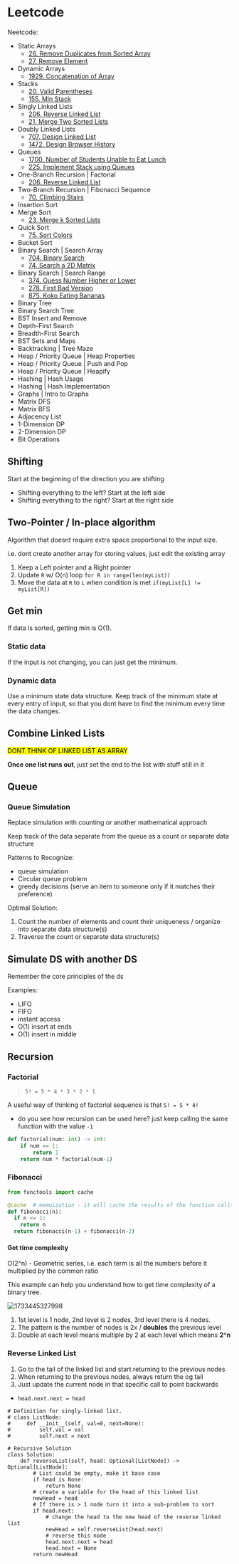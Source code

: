 # Leetcode

Neetcode:

- Static Arrays
  - [26. Remove Duplicates from Sorted Array](https://leetcode.com/problems/remove-duplicates-from-sorted-array/)
  - [27. Remove Element](https://leetcode.com/problems/remove-element/)
- Dynamic Arrays
  - [1929. Concatenation of Array](https://neetcode.io/courses/dsa-for-beginners/3)
- Stacks
  - [20. Valid Parentheses](https://leetcode.com/problems/valid-parentheses/description/)
  - [155. Min Stack](https://leetcode.com/problems/min-stack/description/)
- Singly Linked Lists
  - [206. Reverse Linked List](https://leetcode.com/problems/reverse-linked-list/description/)
  - [21. Merge Two Sorted Lists](https://leetcode.com/problems/merge-two-sorted-lists/description/)
- Doubly Linked Lists
  - [707. Design Linked List](https://leetcode.com/problems/design-linked-list/description/)
  - [1472. Design Browser History](https://leetcode.com/problems/design-browser-history/description/)
- Queues
  - [1700. Number of Students Unable to Eat Lunch](https://leetcode.com/problems/number-of-students-unable-to-eat-lunch/description/)
  - [225. Implement Stack using Queues](https://leetcode.com/problems/implement-stack-using-queues/description/)
- One-Branch Recursion | Factorial
  - [206. Reverse Linked List](https://leetcode.com/problems/reverse-linked-list/description/)
- Two-Branch Recursion | Fibonacci Sequence
  - [70. Climbing Stairs](https://leetcode.com/problems/climbing-stairs/description/)
- Insertion Sort
- Merge Sort
  - [23. Merge k Sorted Lists](https://leetcode.com/problems/merge-k-sorted-lists/description/)
- Quick Sort
  - [75. Sort Colors](https://leetcode.com/problems/sort-colors/description/)
- Bucket Sort
- Binary Search | Search Array
  - [704. Binary Search](https://leetcode.com/problems/binary-search/description/)
  - [74. Search a 2D Matrix](https://leetcode.com/problems/search-a-2d-matrix/description/)
- Binary Search | Search Range
  - [374. Guess Number Higher or Lower](https://leetcode.com/problems/guess-number-higher-or-lower/description/)
  - [278. First Bad Version](https://leetcode.com/problems/first-bad-version/description/)
  - [875. Koko Eating Bananas](https://leetcode.com/problems/koko-eating-bananas/description/)
- Binary Tree
- Binary Search Tree
- BST Insert and Remove
- Depth-First Search
- Breadth-First Search
- BST Sets and Maps
- Backtracking | Tree Maze
- Heap / Priority Queue | Heap Properties
- Heap / Priority Queue | Push and Pop
- Heap / Priority Queue | Heapify
- Hashing | Hash Usage
- Hashing | Hash Implementation
- Graphs | Intro to Graphs
- Matrix DFS
- Matrix BFS
- Adjacency List
- 1-Dimension DP
- 2-Dimension DP
- Bit Operations

## Shifting

Start at the beginning of the direction you are shifting
- Shifting everything to the left? Start at the left side
- Shifting everything to the right? Start at the right side

## Two-Pointer / In-place algorithm

Algorithm that doesnt require extra space proportional to the input size.

i.e. dont create another array for storing values, just edit the existing array

1) Keep a Left pointer and a Right pointer
2) Update `R` w/ O(n) loop
   `for R in range(len(myList))`
3) Move the data at `R` to `L` when condition is met
   `if(myList[L] != myList[R])`

## Get min

If data is sorted, getting min is O(1).

### Static data

If the input is not changing, you can just get the minimum.

### Dynamic data

Use a minimum state data structure. Keep track of the minimum state at every entry of input, so that you dont have to find the minimum every time the data changes.

## Combine Linked Lists

<mark> DONT THINK OF LINKED LIST AS ARRAY</mark>

**Once one list runs out**, just set the end to the list with stuff still in it

## Queue

### Queue Simulation

Replace simulation with counting or another mathematical approach

Keep track of the data separate from the queue as a count or separate data structure

Patterns to Recognize:
- queue simulation
- Circular queue problem
- greedy decisions (serve an item to someone only if it matches their preference)

Optimal Solution:
1. Count the number of elements and count their uniqueness / organize into separate data structure(s)
2. Traverse the count or separate data structure(s)

## Simulate DS with another DS

Remember the core principles of the ds 

Examples:
- LIFO
- FIFO
- instant access
- O(1) insert at ends
- O(1) insert in middle

## Recursion

### Factorial

> `5! = 5 * 4 * 3 * 2 * 1`

A useful way of thinking of factorial sequence is that `5! = 5 * 4!`
- do you see how recursion can be used here? just keep calling the same function with the value `-1`

```python
def factorial(num: int) -> int:
    if num == 1:
        return 1
    return num * factorial(num-1)
```

### Fibonacci

```python
from functools import cache

@cache  # memoization - it will cache the results of the function calls so that if the function is called again with the same input it will just return from the cache
def fibonacci(n):
  if n <= 1:
    return n
  return fibonacci(n-1) + fibonacci(n-2)
```

#### Get time complexity 

O(2^n) - Geometric series, i.e. each term is all the numbers before it multiplied by the common ratio

This example can help you understand how to get time complexity of a binary tree.

![1733445327998](images/leetcode/1733445327998.png)

1) 1st level is 1 node, 2nd level is 2 nodes, 3rd level there is 4 nodes.
2) The pattern is the number of nodes is 2x / **doubles** the previous level
3) Double at each level means multiple by 2 at each level which means **2^n**

### Reverse Linked List

1. Go to the tail of the linked list and start returning to the previous nodes
2. When returning to the previous nodes, always return the og tail
3. Just update the current node in that specific call to point backwards
- `head.next.next = head`

```python3
# Definition for singly-linked list.
# class ListNode:
#     def __init__(self, val=0, next=None):
#         self.val = val
#         self.next = next

# Recursive Solution
class Solution:
    def reverseList(self, head: Optional[ListNode]) -> Optional[ListNode]:
        # List could be empty, make it base case
        if head is None:
            return None
        # create a variable for the head of this linked list
        newHead = head
        # If there is > 1 node turn it into a sub-problem to sort
        if head.next:
            # change the head to the new head of the reverse linked list
            newHead = self.reverseList(head.next)
            # reverse this node
            head.next.next = head
            head.next = None
        return newHead
```

